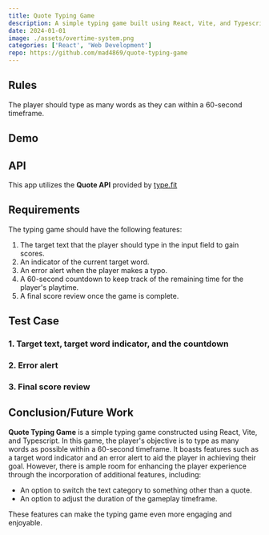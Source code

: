```yaml
---
title: Quote Typing Game
description: A simple typing game built using React, Vite, and Typescript.
date: 2024-01-01
image: ./assets/overtime-system.png
categories: ['React', 'Web Development']
repo: https://github.com/mad4869/quote-typing-game
---
```

## Rules

The player should type as many words as they can within a 60-second timeframe.

## Demo

<!-- ![Welcome screen](./docs/initial.png) -->

## API

This app utilizes the __Quote API__ provided by [type.fit](https://type.fit/)

## Requirements

The typing game should have the following features:

1. The target text that the player should type in the input field to gain scores.
2. An indicator of the current target word.
3. An error alert when the player makes a typo.
4. A 60-second countdown to keep track of the remaining time for the player's playtime.
5. A final score review once the game is complete.

## Test Case

### 1. Target text, target word indicator, and the countdown

<!-- ![Countdown safe indicator](./docs/safe-count.png) -->
<!-- ![Countdown caution indicator](./docs/caution-count.png) -->
<!-- ![Countdown danger indicator](./docs/danger-count.png) -->

### 2. Error alert

<!-- ![No alert when there is no typo](./docs/not-typo.png) -->
<!-- ![Error alert when a typo is detected](./docs/typo.png) -->

### 3. Final score review

<!-- ![Final score review](./docs/review.png) -->

## Conclusion/Future Work

__Quote Typing Game__ is a simple typing game constructed using React, Vite, and Typescript. In this game, the player's objective is to type as many words as possible within a 60-second timeframe. It boasts features such as a target word indicator and an error alert to aid the player in achieving their goal. However, there is ample room for enhancing the player experience through the incorporation of additional features, including:

- An option to switch the text category to something other than a quote.
- An option to adjust the duration of the gameplay timeframe.

These features can make the typing game even more engaging and enjoyable.
